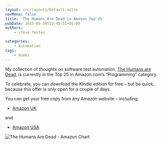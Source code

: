 ```yaml
---
layout: src/layouts/Default.astro
navMenu: false
title: 'The Humans Are Dead in Amazon Top 25'
pubDate: 2015-05-30T23:45:51+01:00
authors:
    - steve-fenton

categories:
    - Automation
tags:
    - books
---
```


My collection of thoughts on software test automation, [The Humans are Dead](/publications/the-humans-are-dead/), is currently in the Top 25 in Amazon.com’s “Programming” category.

To celebrate, you can download the Kindle edition for free – but be quick, because this offer is only open for a couple of days.

You can get your free copy from any Amazon website – including:

- [Amazon UK](http://www.amazon.co.uk/Humans-are-Dead-Software-Automation-ebook/dp/B00WDKOAUQ/)

and

- [Amazon USA](http://www.amazon.com/Humans-are-Dead-Software-Automation-ebook/dp/B00WDKOAUQ/)

![The Humans Are Dead - Amazon Chart](/img/2015/07/amazon.png)